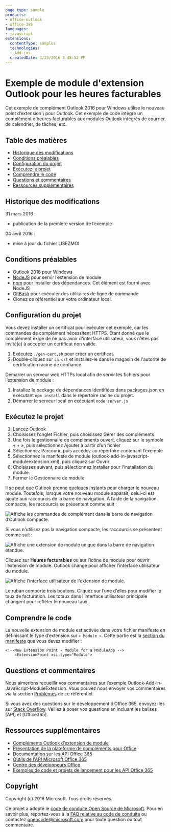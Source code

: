 ```yaml
---
page_type: sample
products:
- office-outlook
- office-365
languages:
- javascript
extensions:
  contentType: samples
  technologies:
  - Add-ins
  createdDate: 3/23/2016 3:48:52 PM
---
```

# Exemple de module d'extension Outlook pour les heures facturables
Cet exemple de complément Outlook 2016 pour Windows utilise le nouveau point d’extension \\<ExtensionPoint xsi:type="Module"> pour Outlook. Cet exemple de code intègre un complément d’heures facturables aux modules Outlook intégrés de courrier, de calendrier, de tâches, etc.

## Table des matières
* [Historique des modifications](#change-history)
* [Conditions préalables](#prerequisites)
* [Configuration du projet](#configure-the-project)
* [Exécutez le projet](#run-the-project)
* [Comprendre le code](#understand-the-code)
* [Questions et commentaires](#questions-and-comments)
* [Ressources supplémentaires](#additional-resources)

## Historique des modifications
31 mars 2016 :
* publication de la première version de l’exemple

04 avril 2016 :
* mise à jour du fichier LISEZMOI

## Conditions préalables

* Outlook 2016 pour Windows
* [NodeJS](https://nodejs.org/en) pour servir l’extension de module
* [npm](https://www.npmjs.com/) pour installer des dépendances. Cet élément est fourni avec NodeJS
* [GitBash](http://www.git-scm.com/downloads) pour exécuter des utilitaires de ligne de commande
* Clonez ce référentiel sur votre ordinateur local.

## Configuration du projet

Vous devez installer un certificat pour exécuter cet exemple, car les commandes de complément nécessitent HTTPS. Étant donné que le complément exige de ne pas avoir d'interface utilisateur, vous n’êtes pas invité(e) à accepter un certificat non valide.

1. Exécutez ```./gen-cert.sh``` pour créer un certificat.
2. Double-cliquez sur ```ca.crt``` et installez-le dans le magasin de l'autorité de certification racine de confiance

Démarrer un serveur web HTTPs local afin de servir les fichiers pour l’extension de module :

1. Installez le package de dépendances identifiées dans packages.json en exécutant ```npm install``` dans le répertoire racine du projet.
2. Démarrer le serveur local en exécutant ```node server.js```

## Exécutez le projet

1. Lancez Outlook
2. Choisissez l’onglet Fichier, puis choisissez Gérer des compléments
3. Une fois le gestionnaire de compléments ouvert, cliquez sur le symbole « + », puis sélectionnez Ajouter à partir d’un fichier
4. Sélectionnez Parcourir, puis accédez au répertoire contenant l’exemple
5. Sélectionnez le manifeste de module (outlook-add-in-javascript-moduleextension.xml), puis cliquez sur Ouvrir
6. Choisissez suivant, puis sélectionnez Installer pour l'installation du module.
7. Fermer le Gestionnaire de module

Il se peut que Outlook prenne quelques instants pour charger le nouveau module. Toutefois, lorsque votre nouveau module apparaît, celui-ci est ajouté aux raccourcis de la barre de navigation. À l’aide de la navigation compacte, les raccourcis se présentent comme suit :

![Affiche les commandes de complément dans la barre de navigation d’Outlook compacte.](/readme-images/Outlook-Compact-Navigation-Bar.png)

Si vous n'utilisez pas la navigation compacte, les raccourcis se présentent comme suit :

![Affiche une extension de module unique dans la barre de navigation étendue.](/readme-images/Outlook-Navigation-Bar.png)

Cliquez sur **Heures facturables** ou sur l’icône de module pour ouvrir l’extension de module.
Outlook change pour afficher l’interface utilisateur du module.

![Affiche l’interface utilisateur de l'extension de module.](/readme-images/Outlook-Billable-Hours-UI.png)

Le ruban comporte trois boutons. Cliquez sur l’une d’elles pour modifier le taux de facturation.
Les totaux dans l’interface utilisateur principale changent pour refléter le nouveau taux. 

## Comprendre le code

La nouvelle extension de module est activée dans votre fichier manifeste en définissant le type d’extension sur ```« Module »```. Cette partie est la [section du manifeste](https://github.com/chbighammsft/Outlook-Add-in-JavaScript-ModuleExtension-1/blob/98443386d33191e620631efac4f4f4045cb3b75a/outlook-add-in-javascript-moduleextension.xml#L70) que vous devez modifier :

    <!--New Extension Point - Module for a ModuleApp -->
        <ExtensionPoint xsi:type="Module">


## Questions et commentaires
Nous aimerions recueillir vos commentaires sur l’exemple Outlook-Add-in-JavaScript-ModuleExtension. Vous pouvez nous envoyer vos commentaires via la section [Problèmes](https://github.com/OfficeDev/Outlook-Add-in-JavaScript-ModuleExtension/issues) de ce référentiel.

Si vous avez des questions sur le développement d’Office 365, envoyez-les sur [Stack Overflow](http://stackoverflow.com/questions/tagged/Office365+API). Veillez à poser vos questions en incluant les balises [API] et [Office365].

## Ressources supplémentaires
* [Compléments Outlook d’extension de module](http://dev.office.com/docs/add-ins/outlook/extension-module-outlook-add-ins)
* [Présentation de la plateforme de compléments pour Office](https://msdn.microsoft.com/EN-US/library/office/jj220082.aspx)
* [Documentation sur les API Office 365](http://msdn.microsoft.com/office/office365/howto/platform-development-overview)
* [Outils de l'API Microsoft Office 365](https://visualstudiogallery.msdn.microsoft.com/a15b85e6-69a7-4fdf-adda-a38066bb5155)
* [Centre des développeurs Office](http://dev.office.com/)
* [Exemples de code et projets de lancement pour les API Office 365](http://msdn.microsoft.com/en-us/office/office365/howto/starter-projects-and-code-samples)

## Copyright
Copyright (c) 2016 Microsoft. Tous droits réservés.



Ce projet a adopté le [code de conduite Open Source de Microsoft](https://opensource.microsoft.com/codeofconduct/). Pour en savoir plus, reportez-vous à la [FAQ relative au code de conduite](https://opensource.microsoft.com/codeofconduct/faq/) ou contactez [opencode@microsoft.com](mailto:opencode@microsoft.com) pour toute question ou tout commentaire.
